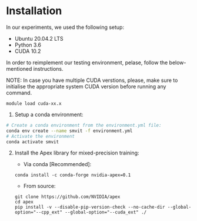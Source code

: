 # Installation

In our experiments, we used the following setup:
- Ubuntu 20.04.2 LTS
- Python 3.6
- CUDA 10.2


In order to reimplement our testing environment, pelase, follow the below-mentioned instructions.

NOTE: In case you have multiple CUDA verstions, please, make sure to initialise the appropriate system CUDA version before running any command.
```
module load cuda-xx.x
```

1) Setup a conda environment:
```bash
# Create a conda environment from the environment.yml file:
conda env create --name smvit -f environment.yml
# Activate the environment
conda activate smvit
```

2) Install the Apex library for mixed-precision training:

    - Via conda [Recommended]:
    ```
    conda install -c conda-forge nvidia-apex=0.1
    ```

    - From source:
    ```
    git clone https://github.com/NVIDIA/apex
    cd apex
    pip install -v --disable-pip-version-check --no-cache-dir --global-option="--cpp_ext" --global-option="--cuda_ext" ./
    ```
